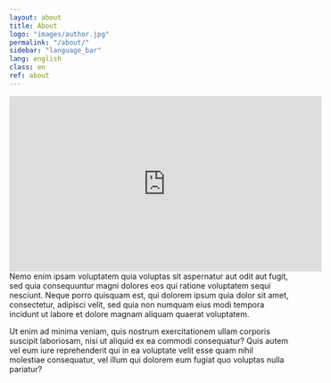 ```yaml
---
layout: about
title: About
logo: "images/author.jpg"
permalink: "/about/"
sidebar: "language_bar"
lang: english
class: en
ref: about
--- 
```


<iframe width="560" height="315" src="https://www.youtube.com/embed/7GNNS_OKlhE?rel=0" frameborder="0" allowfullscreen></iframe>
Nemo enim ipsam voluptatem quia voluptas sit aspernatur aut odit aut fugit, sed quia consequuntur magni dolores eos qui ratione voluptatem sequi nesciunt. Neque porro quisquam est, qui dolorem ipsum quia dolor sit amet, consectetur, adipisci velit, sed quia non numquam eius modi tempora incidunt ut labore et dolore magnam aliquam quaerat voluptatem.

Ut enim ad minima veniam, quis nostrum exercitationem ullam corporis suscipit laboriosam, nisi ut aliquid ex ea commodi consequatur? Quis autem vel eum iure reprehenderit qui in ea voluptate velit esse quam nihil molestiae consequatur, vel illum qui dolorem eum fugiat quo voluptas nulla pariatur?
